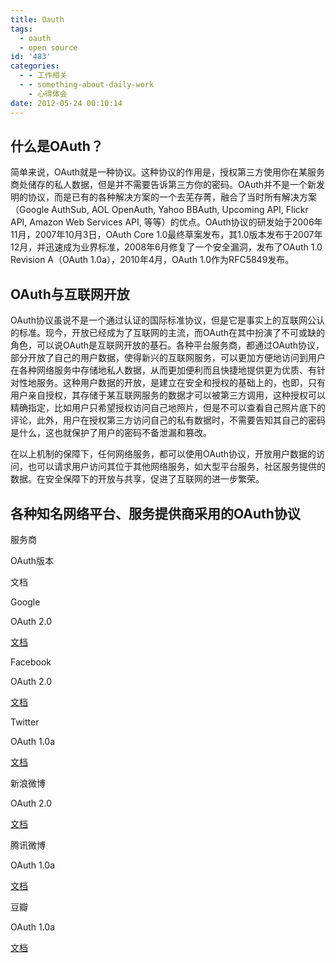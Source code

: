 ```yaml
---
title: Oauth
tags:
  - oauth
  - open source
id: '483'
categories:
  - - 工作相关
  - - something-about-daily-work
    - 心得体会
date: 2012-05-24 00:10:14
---
```


## 什么是OAuth？

简单来说，OAuth就是一种协议。这种协议的作用是，授权第三方使用你在某服务商处储存的私人数据，但是并不需要告诉第三方你的密码。OAuth并不是一个新发明的协议，而是已有的各种解决方案的一个去芜存菁，融合了当时所有解决方案（Google AuthSub, AOL OpenAuth, Yahoo BBAuth, Upcoming API, Flickr API, Amazon Web Services API, 等等）的优点。OAuth协议的研发始于2006年11月，2007年10月3日，OAuth Core 1.0最终草案发布，其1.0版本发布于2007年12月，并迅速成为业界标准，2008年6月修复了一个安全漏洞，发布了OAuth 1.0 Revision A（OAuth 1.0a），2010年4月，OAuth 1.0作为RFC5849发布。

## OAuth与互联网开放

OAuth协议虽说不是一个通过认证的国际标准协议，但是它是事实上的互联网公认的标准。现今，开放已经成为了互联网的主流，而OAuth在其中扮演了不可或缺的角色，可以说OAuth是互联网开放的基石。各种平台服务商，都通过OAuth协议，部分开放了自己的用户数据，使得新兴的互联网服务，可以更加方便地访问到用户在各种网络服务中存储地私人数据，从而更加便利而且快捷地提供更为优质、有针对性地服务。这种用户数据的开放，是建立在安全和授权的基础上的，也即，只有用户亲自授权，其存储于某互联网服务的数据才可以被第三方调用，这种授权可以精确指定，比如用户只希望授权访问自己地照片，但是不可以查看自己照片底下的评论，此外，用户在授权第三方访问自己的私有数据时，不需要告知其自己的密码是什么，这也就保护了用户的密码不备泄漏和篡改。

在以上机制的保障下，任何网络服务，都可以使用OAuth协议，开放用户数据的访问，也可以请求用户访问其位于其他网络服务，如大型平台服务，社区服务提供的数据。在安全保障下的开放与共享，促进了互联网的进一步繁荣。

## 各种知名网络平台、服务提供商采用的OAuth协议

服务商

OAuth版本

文档

Google

OAuth 2.0

[文档](https://developers.google.com/accounts/docs/OAuth2)

Facebook

OAuth 2.0

[文档](http://developers.facebook.com/docs/authentication/)

Twitter

OAuth 1.0a

[文档](https://dev.twitter.com/docs/auth/implementing-sign-twitter)

新浪微博

OAuth 2.0

[文档](http://open.weibo.com/wiki/%E6%8E%88%E6%9D%83%E6%9C%BA%E5%88%B6%E8%AF%B4%E6%98%8E)

腾讯微博

OAuth 1.0a

[文档](http://open.t.qq.com/resource.php?i=1,2)

豆瓣

OAuth 1.0a

[文档](http://www.douban.com/service/apidoc/auth)